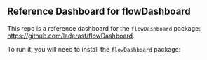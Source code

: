 ## Reference Dashboard for flowDashboard

This repo is a reference dashboard for the `flowDashboard` package: https://github.com/laderast/flowDashboard.

To run it, you will need to install the `flowDashboard` package:

